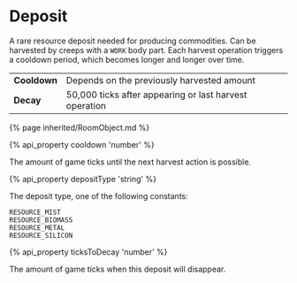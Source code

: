 # Deposit

A rare resource deposit needed for producing commodities. Can be harvested by creeps with a `WORK` body part. 
Each harvest operation triggers a cooldown period, which becomes longer and longer over time. 

<table class="table gameplay-info">
    <tbody>
    <tr>
        <td><strong>Cooldown</strong></td>
        <td>Depends on the previously harvested amount</td>
    </tr>
    <tr>
        <td><strong>Decay</strong></td>
        <td>50,000 ticks after appearing or last harvest operation</td>
    </tr>
    </tbody>
</table>

{% page inherited/RoomObject.md %}

{% api_property cooldown 'number' %}


The amount of game ticks until the next harvest action is possible.


{% api_property depositType 'string' %}


The deposit type, one of the following constants:

```javascript-content
RESOURCE_MIST
RESOURCE_BIOMASS
RESOURCE_METAL
RESOURCE_SILICON
```


{% api_property ticksToDecay 'number' %}


The amount of game ticks when this deposit will disappear.
